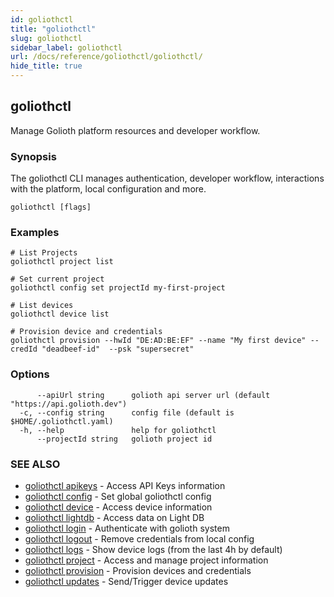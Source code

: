 ```yaml
---
id: goliothctl
title: "goliothctl"
slug: goliothctl
sidebar_label: goliothctl
url: /docs/reference/goliothctl/goliothctl/
hide_title: true
---
```

## goliothctl

Manage Golioth platform resources and developer workflow.

### Synopsis

The goliothctl CLI manages authentication, developer workflow, interactions with the platform, local configuration and more.

```
goliothctl [flags]
```

### Examples

```
# List Projects
goliothctl project list

# Set current project
goliothctl config set projectId my-first-project

# List devices
goliothctl device list

# Provision device and credentials
goliothctl provision --hwId "DE:AD:BE:EF" --name "My first device" --credId "deadbeef-id"  --psk "supersecret"
```

### Options

```
      --apiUrl string      golioth api server url (default "https://api.golioth.dev")
  -c, --config string      config file (default is $HOME/.goliothctl.yaml)
  -h, --help               help for goliothctl
      --projectId string   golioth project id
```

### SEE ALSO

* [goliothctl apikeys](/docs/reference/goliothctl/goliothctl_apikeys/)	 - Access API Keys information
* [goliothctl config](/docs/reference/goliothctl/goliothctl_config/)	 - Set global goliothctl config
* [goliothctl device](/docs/reference/goliothctl/goliothctl_device/)	 - Access device information
* [goliothctl lightdb](/docs/reference/goliothctl/goliothctl_lightdb/)	 - Access data on Light DB
* [goliothctl login](/docs/reference/goliothctl/goliothctl_login/)	 - Authenticate with golioth system
* [goliothctl logout](/docs/reference/goliothctl/goliothctl_logout/)	 - Remove credentials from local config
* [goliothctl logs](/docs/reference/goliothctl/goliothctl_logs/)	 - Show device logs (from the last 4h by default)
* [goliothctl project](/docs/reference/goliothctl/goliothctl_project/)	 - Access and manage project information
* [goliothctl provision](/docs/reference/goliothctl/goliothctl_provision/)	 - Provision devices and credentials
* [goliothctl updates](/docs/reference/goliothctl/goliothctl_updates/)	 - Send/Trigger device updates

